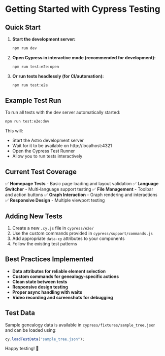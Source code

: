 # Getting Started with Cypress Testing

## Quick Start

1. **Start the development server:**

   ```bash
   npm run dev
   ```

2. **Open Cypress in interactive mode (recommended for development):**

   ```bash
   npm run test:e2e:open
   ```

3. **Or run tests headlessly (for CI/automation):**
   ```bash
   npm run test:e2e
   ```

## Example Test Run

To run all tests with the dev server automatically started:

```bash
npm run test:e2e:dev
```

This will:

- Start the Astro development server
- Wait for it to be available on http://localhost:4321
- Open the Cypress Test Runner
- Allow you to run tests interactively

## Current Test Coverage

✅ **Homepage Tests** - Basic page loading and layout validation
✅ **Language Switcher** - Multi-language support testing
✅ **File Management** - Toolbar and action buttons
✅ **Graph Interaction** - Graph rendering and interactions
✅ **Responsive Design** - Multiple viewport testing

## Adding New Tests

1. Create a new `.cy.js` file in `cypress/e2e/`
2. Use the custom commands provided in `cypress/support/commands.js`
3. Add appropriate `data-cy` attributes to your components
4. Follow the existing test patterns

## Best Practices Implemented

- **Data attributes for reliable element selection**
- **Custom commands for genealogy-specific actions**
- **Clean state between tests**
- **Responsive design testing**
- **Proper async handling with waits**
- **Video recording and screenshots for debugging**

## Test Data

Sample genealogy data is available in `cypress/fixtures/sample_tree.json` and can be loaded using:

```javascript
cy.loadTestData("sample_tree.json");
```

Happy testing! 🎯
